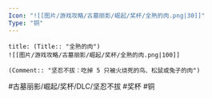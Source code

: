 ```yaml
---
Icon: "![[图片/游戏攻略/古墓丽影/崛起/奖杯/全熟的肉.png|30]]"
Type: "铜"
---
```

```ad-common-bronze-trophy
title: (Title:: "全熟的肉")
![[图片/游戏攻略/古墓丽影/崛起/奖杯/全熟的肉.png|100]]

(Comment:: "坚忍不拔：吃掉 5 只被火烧死的鸟、松鼠或兔子的肉")
```

#古墓丽影/崛起/奖杯/DLC/坚忍不拔 #奖杯 #铜
